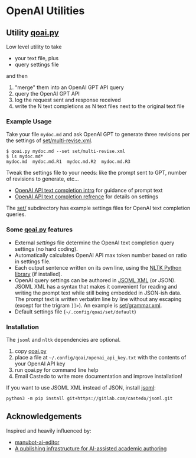 OpenAI Utilities
================

Utility [qoai.py](./qoai.py)
----------------------------

Low level utility to take
* your text file, plus
* query settings file

and then

1. "merge" them into an OpenAI GPT API query
2. query the OpenAI GPT API
3. log the request sent and response received
4. write the N text completions as N text files next to the original text file


### Example Usage

Take your file `mydoc.md` and ask OpenAI GPT to generate three revisions
per the settings of [set/multi-revise.xml](set/multi-revise.xml).

```
$ qoai.py mydoc.md --set set/multi-revise.xml
$ ls mydoc.md*
mydoc.md  mydoc.md.R1  mydoc.md.R2  mydoc.md.R3
```

Tweak the settings file to your needs: like the prompt sent to GPT, number of revisions to
generate, etc...

* [OpenAI API text completion intro](https://beta.openai.com/docs/guides/completion)
for guidance of prompt text
* [OpenAI API text completion refrence](https://beta.openai.com/docs/api-reference/models/retrieve)
for details on settings

The [set/](set/) subdirectory has example settings files for OpenAI text completion queries.


### Some [qoai.py](./qoai.py) features

* External *settings* file determine the OpenAI text completion query settings (no hard coding).
* Automatically calculates OpenAI API max token number based on ratio in settings file.
* Each output sentence written on its own line, using the [NLTK Python
  library](https://www.nltk.org/) (if installed).
* OpenAI query settings can be authored in [JSOML XML](https://gitlab.com/castedo/jsoml/) (or
  JSON).  JSOML XML has a syntax that makes it convenient for reading and writing the prompt
  text while still being embedded in JSON-ish data.  The prompt text is written
  verbatim line by line without any escaping (except for the trigram `]]>`).
  An example is [set/grammar.xml](set/grammar.xml).
* Default settings file (`~/.config/qoai/set/default`)


### Installation

The `jsoml` and `nltk` dependencies are optional.

1. copy [qoai.py](qoai.py)
2. place a file at `~/.config/qoai/openai_api_key.txt` with the contents of your OpenAI API key
3. run qoai.py for command line help
4. Email Castedo to write more documentation and improve installation!

If you want to use JSOML XML instead of JSON, install [jsoml](https://gitlab.com/castedo/jsoml):
```
python3 -m pip install git+https://gitlab.com/castedo/jsoml.git
```


Acknowledgements
----------------

Inspired and heavily influenced by:

* [manubot-ai-editor](https://github.com/greenelab/manubot-ai-editor/)
* [A publishing infrastructure for AI-assisted academic authoring](https://doi.org/10.1101/2023.01.21.525030)
